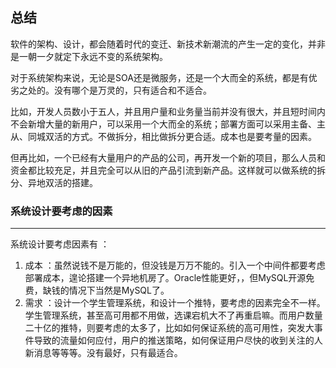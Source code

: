 

## 总结

软件的架构、设计，都会随着时代的变迁、新技术新潮流的产生一定的变化，并非是一朝一夕就定下永远不变的系统架构。

对于系统架构来说，无论是SOA还是微服务，还是一个大而全的系统，都是有优劣之处的。没有哪个是万灵的，只有适合和不适合。

比如，开发人员数小于五人，并且用户量和业务量当前并没有很大，并且短时间内不会新增大量的新用户，可以采用一个大而全的系统；部署方面可以采用主备、主从、同城双活的方式。不做拆分，相比做拆分更合适。成本也是要考量的因素。



但再比如，一个已经有大量用户的产品的公司，再开发一个新的项目，那么人员和资金都比较充足，并且完全可以从旧的产品引流到新产品。这样就可以做系统的拆分、异地双活的搭建。



### 系统设计要考虑的因素

---

系统设计要考虑因素有 ：

1. 成本 ：虽然说钱不是万能的，但没钱是万万不能的。引入一个中间件都要考虑部署成本，遑论搭建一个异地机房了。Oracle性能更好，，但MySQL开源免费，缺钱的情况下当然是MySQL了。
2. 需求 ：设计一个学生管理系统，和设计一个推特，要考虑的因素完全不一样。学生管理系统，甚至高可用都不用做，选课宕机大不了再重启嘛。而用户数量二十亿的推特，则要考虑的太多了，比如如何保证系统的高可用性，突发大事件导致的流量如何应付，用户的推送策略，如何保证用户尽快的收到关注的人新消息等等等。没有最好，只有最适合。





